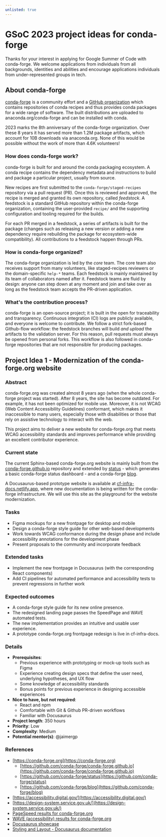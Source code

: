 ```yaml
---
unlisted: true
---
```


<a id="gsoc-2023-project-ideas-for-conda-forge"></a>

# GSoC 2023 project ideas for conda-forge

<!-- Inspired by the excellent Zarr Project Ideas document at
https://github.com/zarr-developers/gsoc/blob/main/2022/ideas-list.md -->

Thanks for your interest in applying for Google Summer of Code with conda-forge. We welcome
applications from individuals from all backgrounds, identities and abilities and encourage
applications individuals from under-represented groups in tech.

<a id="about-conda-forge"></a>

## About conda-forge

[conda-forge](https://conda-forge.org/) is a community effort and a [GitHub organization](https://github.com/conda-forge) which contains repositories of conda recipes and thus provides
conda packages for a wide range of software. The built distributions are uploaded to
anaconda.org/conda-forge and can be installed with conda.

2023 marks the 8th anniversary of the conda-forge organization. Over these 8 years it has served
more than 1.2M package artifacts, which account for 10B downloads via anaconda.org. None of this
would be possible without the work of more than 4.6K volunteers!

<a id="how-does-conda-forge-work"></a>

### How does conda-forge work?

conda-forge is built for and around the conda packaging ecosystem. A conda recipe contains the
dependency metadata and instructions to build and package a particular project, usually from
source.

New recipes are first submitted to the `conda-forge/staged-recipes` repository via a pull request
(PR). Once this is reviewed and approved, the recipe is merged and granted its own repository,
called _feedstock_. A feedstock is a standard GitHub repository within the conda-forge
organization, containing the user-provided `recipe/` and the supporting configuration and tooling
required for the builds.

For each PR merged in a feedstock, a series of artifacts is built for the package (changes such as
releasing a new version or adding a new dependency require rebuilding the package for
ecosystem-wide compatibility). All contributions to a feedstock happen through PRs.

<a id="how-is-conda-forge-organized"></a>

### How is conda-forge organized?

The conda-forge organization is led by the _core_ team. The core team also receives support from
many volunteers, like staged-recipes reviewers or the domain-specific `help-*` teams. Each
feedstock is mainly maintained by its team of collaborators named after it. Feedstock teams are
fluid by design: anyone can step down at any moment and join and take over as long as the feedstock
team accepts the PR-driven application.

<a id="what-s-the-contribution-process"></a>

### What's the contribution process?

conda-forge is an open-source project; it is built in the open for traceability and transparency.
Continuous integration (CI) logs are publicly available, and everyone is welcome to contribute. We
follow a strict fork-based Github-flow workflow: the feedstock branches will build _and upload_ the
artifacts to the validation server. For this reason, pull requests must always be opened from
personal forks. This workflow is also followed in conda-forge repositories that are not responsible
for producing packages.

<a id="project-idea-1-modernization-of-the-conda-forge-org-website"></a>

## Project Idea 1 - Modernization of the conda-forge.org website

<a id="abstract"></a>

### Abstract

conda-forge.org was created almost 8 years ago (when the whole conda-forge project was started).
After 8 years, the site has become outdated. For example, it has not been optimized for mobile use.
Moreover, it is not WCAG (Web Content Accessibility Guidelines) conformant, which makes it
inaccessible to many users, especially those with disabilities or those that rely on assistive
technology to interact with the web.

This project aims to deliver a new website for conda-forge.org that meets WCAG accessibility
standards and improves performance while providing an excellent contributor experience.

<a id="current-state"></a>

### Current state

The current Sphinx-based conda-forge.org website is mainly built from the [conda-forge.github.io](https://github.com/conda-forge/conda-forge.github.io) repository and extended by [status](https://github.com/conda-forge/status) - which generates a basic conda-forge status dashboard -
and a conda-forge [blog](https://github.com/conda-forge/blog).

A Docusaurus-based prototype website is available at [cf-infra-docs.netlify.app](https://cf-infra-docs.netlify.app/), where new documentation is being written for the
conda-forge infrastructure. We will use this site as the playground for the website modernization.

<a id="tasks"></a>

### Tasks

- Figma mockups for a new frontpage for desktop and mobile
- Design a conda-forge style guide for other web-based developments
- Work towards WCAG conformance during the design phase and include accessibility annotations for
  the development phase
- Present proposals to the community and incorporate feedback

<a id="extended-tasks"></a>

### Extended tasks

- Implement the new frontpage in Docusaurus (with the corresponding React components)
- Add CI pipelines for automated performance and accessibility tests to prevent regressions in
  further work

<a id="expected-outcomes"></a>

### Expected outcomes

- A conda-forge style guide for its new online presence.
- The redesigned landing page passes the SpeedPage and WAVE automated tests.
- The new implementation provides an intuitive and usable user experience.
- A prototype conda-forge.org frontpage redesign is live in cf-infra-docs.

<a id="details"></a>

### Details

- **Prerequisites**:
  - Previous experience with prototyping or mock-up tools such as Figma
  - Experience creating design specs that define the user need, underlying hypotheses, and UX
    flow
  - Some knowledge of accessibility standards
  - Bonus points for previous experience in designing accessible experiences
- **Nice to have, but not required**:
  - React and npm
  - Comfortable with Git & Github PR-driven workflows
  - Familiar with Docusaurus
- **Project length**: 350 hours
- **Priority**: Low
- **Complexity**: Medium
- **Potential mentor(s)**: @jaimergp

<a id="references"></a>

### References

- [https://conda-forge.org](https://conda-forge.org)
  - [https://github.com/conda-forge/conda-forge.github.io](https://github.com/conda-forge/conda-forge.github.io)
  - [https://github.com/conda-forge/status](https://github.com/conda-forge/status)
  - [https://github.com/conda-forge/blog](https://github.com/conda-forge/blog)
- [https://accessibility.digital.gov/](https://accessibility.digital.gov/)
- [https://design-system.service.gov.uk/](https://design-system.service.gov.uk/)
- [PageSpeed results for conda-forge.org](https://pagespeed.web.dev/report?url=https%3A%2F%2Fconda-forge.org%2F)
- [WAVE (accessibility) results for conda-forge.org](https://wave.webaim.org/report#/conda-forge.org)
- [Docusaurus showcase](https://docusaurus.io/showcase)
- [Styling and Layout - Docusaurus documentation](https://docusaurus.io/docs/styling-layout)
